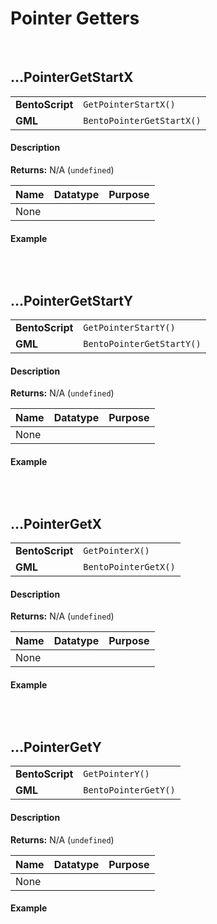 # Pointer Getters

&nbsp;

## …PointerGetStartX

<table>
    <tr>
		<td><b>BentoScript</b></td>
		<td><code>GetPointerStartX()</code></td>
    </tr>
    <tr>
		<td><b>GML</b></td>
		<td><code>BentoPointerGetStartX()</code></td>
    </tr>
</table>

<!-- tabs:start -->

#### **Description**

**Returns:** N/A (`undefined`)

|Name|Datatype|Purpose                                                     |
|----|--------|------------------------------------------------------------|
|None|        |                                                            |

#### **Example**

```gml

```

<!-- tabs:end -->

&nbsp;

## …PointerGetStartY

<table>
    <tr>
		<td><b>BentoScript</b></td>
		<td><code>GetPointerStartY()</code></td>
    </tr>
    <tr>
		<td><b>GML</b></td>
		<td><code>BentoPointerGetStartY()</code></td>
    </tr>
</table>

<!-- tabs:start -->

#### **Description**

**Returns:** N/A (`undefined`)

|Name|Datatype|Purpose                                                     |
|----|--------|------------------------------------------------------------|
|None|        |                                                            |

#### **Example**

```gml

```

<!-- tabs:end -->

&nbsp;

## …PointerGetX

<table>
    <tr>
		<td><b>BentoScript</b></td>
		<td><code>GetPointerX()</code></td>
    </tr>
    <tr>
		<td><b>GML</b></td>
		<td><code>BentoPointerGetX()</code></td>
    </tr>
</table>

<!-- tabs:start -->

#### **Description**

**Returns:** N/A (`undefined`)

|Name|Datatype|Purpose                                                     |
|----|--------|------------------------------------------------------------|
|None|        |                                                            |

#### **Example**

```gml

```

<!-- tabs:end -->

&nbsp;

## …PointerGetY

<table>
    <tr>
		<td><b>BentoScript</b></td>
		<td><code>GetPointerY()</code></td>
    </tr>
    <tr>
		<td><b>GML</b></td>
		<td><code>BentoPointerGetY()</code></td>
    </tr>
</table>

<!-- tabs:start -->

#### **Description**

**Returns:** N/A (`undefined`)

|Name|Datatype|Purpose                                                     |
|----|--------|------------------------------------------------------------|
|None|        |                                                            |

#### **Example**

```gml

```

<!-- tabs:end -->